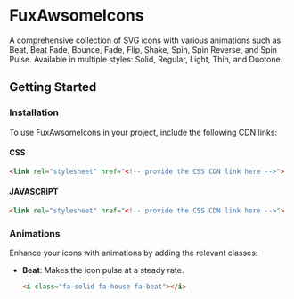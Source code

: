 # FuxAwsomeIcons

A comprehensive collection of SVG icons with various animations such as Beat, Beat Fade, Bounce, Fade, Flip, Shake, Spin, Spin Reverse, and Spin Pulse. Available in multiple styles: Solid, Regular, Light, Thin, and Duotone.

## Getting Started

### Installation

To use FuxAwsomeIcons in your project, include the following CDN links:

#### CSS
```html
<link rel="stylesheet" href="<!-- provide the CSS CDN link here -->">
```

#### JAVASCRIPT
```html
<link rel="stylesheet" href="<!-- provide the CSS CDN link here -->">
```

### Animations

Enhance your icons with animations by adding the relevant classes:

- **Beat**: Makes the icon pulse at a steady rate.
  ```html
  <i class="fa-solid fa-house fa-beat"></i>
  ```
